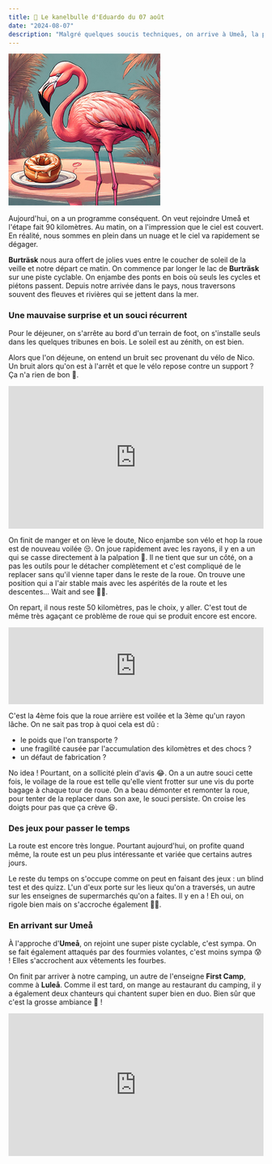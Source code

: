 ```yaml
---
title: 🥮 Le kanelbulle d'Eduardo du 07 août
date: "2024-08-07"
description: "Malgré quelques soucis techniques, on arrive à Umeå, la plus grande ville du Nord de la Suède !"
---
```


![Kanelbullar d'Eduardo](../kanelbullar_eduardo.png)

Aujourd'hui, on a un programme conséquent. On veut rejoindre Umeå et l'étape fait 90 kilomètres. Au matin, on a l'impression que le ciel est couvert. En réalité, nous sommes en plein dans un nuage et le ciel va rapidement se dégager. 

**Burträsk** nous aura offert de jolies vues entre le coucher de soleil de la veille et notre départ ce matin. On commence par longer le lac de **Burträsk** sur une piste cyclable. On enjambe des ponts en bois où seuls les cycles et piétons passent. Depuis notre arrivée dans le pays, nous traversons souvent des fleuves et rivières qui se jettent dans la mer.

### Une mauvaise surprise et un souci récurrent 
Pour le déjeuner, on s'arrête au bord d'un terrain de foot, on s'installe seuls dans les quelques tribunes en bois. Le soleil est au zénith, on est bien.

Alors que l'on déjeune, on entend un bruit sec provenant du vélo de Nico. Un bruit alors qu'on est à l'arrêt et que le vélo repose contre un support ? Ça n'a rien de bon 🤨.

<div style="width: 100%; height: 0; position: relative; padding-bottom: 56%;"><iframe src="https://giphy.com/embed/4cuyucPeVWbNS" style="top: 0; left: 0; width: 100%; height: 100%; position: absolute; border: 0;" allowfullscreen scrolling="no" allow="encrypted-media;" class="giphy-embed"></iframe></div>

On finit de manger et on lève le doute, Nico enjambe son vélo et hop la roue est de nouveau voilée 😒. On joue rapidement avec les rayons, il y en a un qui se casse directement à la palpation 🫣. Il ne tient que sur un côté, on a pas les outils pour le détacher complètement et c'est compliqué de le replacer sans qu'il vienne taper dans le reste de la roue. On trouve une position qui a l'air stable mais avec les aspérités de la route et les descentes... Wait and see 🙏🏼.

On repart, il nous reste 50 kilomètres, pas le choix, y aller. C'est tout de même très agaçant ce problème de roue qui se produit encore est encore. 

<div style="left: 0; width: 100%; height: 152px; position: relative;"><iframe src="https://open.spotify.com/embed/track/23PqxkDoz1hHEKg0PHRZGv?utm_source=oembed" style="top: 0; left: 0; width: 100%; height: 100%; position: absolute; border: 0;" allowfullscreen allow="clipboard-write; encrypted-media; fullscreen; picture-in-picture;"></iframe></div>

C'est la 4ème fois que la roue arrière est voilée et la 3ème qu'un rayon lâche. On ne sait pas trop à quoi cela est dû :
- le poids que l'on transporte ?
- une fragilité causée par l'accumulation des kilomètres et des chocs ?
- un défaut de fabrication ?

No idea ! Pourtant, on a sollicité plein d'avis 😂. On a un autre souci cette fois, le voilage de la roue est telle qu'elle vient frotter sur une vis du porte bagage à chaque tour de roue. On a beau démonter et remonter la roue, pour tenter de la replacer dans son axe, le souci persiste. On croise les doigts pour pas que ça crève 😆. 

### Des jeux pour passer le temps
La route est encore très longue. Pourtant aujourd'hui, on profite quand même, la route est un peu plus intéressante et variée que certains autres jours.

Le reste du temps on s'occupe comme on peut en faisant des jeux : un blind test et des quizz. L'un d'eux porte sur les lieux qu'on a traversés, un autre sur les enseignes de supermarchés qu'on a faites. Il y en a ! Eh oui, on rigole bien mais on s'accroche également 👌🏼.

### En arrivant sur Umeå 
À l'approche d'**Umeå**, on rejoint une super piste cyclable, c'est sympa. On se fait également attaqués par des fourmies volantes, c'est moins sympa 😰 ! Elles s'accrochent aux vêtements les fourbes.

On finit par arriver à notre camping, un autre de l'enseigne **First Camp**, comme à **Luleå**. Comme il est tard, on mange au restaurant du camping, il y a également deux chanteurs qui chantent super bien en duo. Bien sûr que c'est la grosse ambiance 🤩 !

<div style="width: 100%; height: 0; position: relative; padding-bottom: 56%;"><iframe src="https://giphy.com/embed/jC1zKGLmfVYXDEgUii" style="top: 0; left: 0; width: 100%; height: 100%; position: absolute; border: 0;" allowfullscreen scrolling="no" allow="encrypted-media;" class="giphy-embed"></iframe></div> 